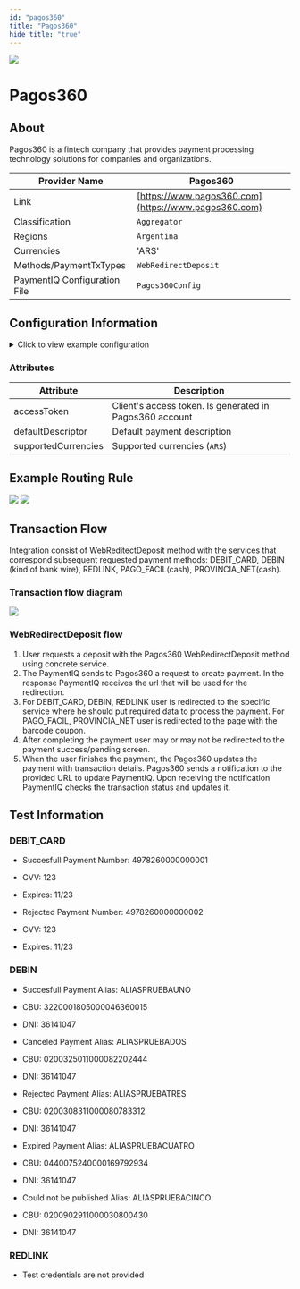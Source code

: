 ```yaml
--- 
id: "pagos360" 
title: "Pagos360"
hide_title: "true"
---
```

 
![](/img/providers/logos/pagos360.png)

# Pagos360

## About
Pagos360 is a fintech company that provides payment processing technology solutions for companies and organizations.

| Provider Name                | Pagos360                                             |
|------------------------------|------------------------------------------------------|
| Link                         | [https://www.pagos360.com](https://www.pagos360.com) |
| Classification               | `Aggregator`                                         |
| Regions                      | `Argentina`                                          |
| Currencies                   | 'ARS'                                                |
| Methods/PaymentTxTypes       | `WebRedirectDeposit`                                 |
| PaymentIQ Configuration File | `Pagos360Config`                                     |

## Configuration Information

<details>
<summary>Click to view example configuration</summary>
<br/>

```xml
<com.devcode.paymentiq.integration.pagos360.Pagos360Config>
  <enabled>true</enabled>
  <accounts>
    <entry>
      <string>default</string>
      <account>
        <accessToken>???</accessToken>
        <defaultDescriptor>???</defaultDescriptor>
        <supportedCurrencies>ARS</supportedCurrencies>
        <merchantName>Test merchant</merchantName>
      </account>
    </entry>
  </accounts>
  <testMode>true</testMode>
</com.devcode.paymentiq.integration.pagos360.Pagos360Config>
```

</details>

### Attributes

| Attribute           | Description                                             |
|---------------------|---------------------------------------------------------|
| accessToken         | Client's access token. Is generated in Pagos360 account |
| defaultDescriptor   | Default payment description                             |
| supportedCurrencies | Supported currencies (`ARS`)                            |

## Example Routing Rule
![](/img/providers/routing/pagos360.png)
![](/img/providers/pagos360_pm.png)

## Transaction Flow
Integration consist of WebReditectDeposit method with the services that correspond subsequent requested payment methods: DEBIT_CARD, DEBIN (kind of bank wire), REDLINK, PAGO_FACIL(cash), PROVINCIA_NET(cash).

### Transaction flow diagram
![](/img/providers/pagos360_statuses.png)

### WebRedirectDeposit flow
1. User requests a deposit with the Pagos360 WebRedirectDeposit method using concrete service.
2. The PaymentIQ sends to Pagos360 a request to create payment. In the response PaymentIQ receives the url that will be used for the redirection.
3. For DEBIT_CARD, DEBIN, REDLINK user is redirected to the specific service where he should put required data to process the payment.
   For PAGO_FACIL, PROVINCIA_NET user is redirected to the page with the barcode coupon.
4. After completing the payment user may or may not be redirected to the payment success/pending screen.
5. When the user finishes the payment, the Pagos360 updates the payment with transaction details. Pagos360 sends a notification to the provided URL to update PaymentIQ. Upon receiving the notification PaymentIQ checks the transaction status and updates it. <br/>


## Test Information

### DEBIT_CARD

- Succesfull Payment Number: 4978260000000001 
- CVV: 123 
- Expires: 11/23


- Rejected Payment Number: 4978260000000002 
- CVV: 123 
- Expires: 11/23

### DEBIN

- Succesfull Payment Alias: ALIASPRUEBAUNO 
- CBU: 3220001805000046360015
- DNI: 36141047


- Canceled Payment Alias: ALIASPRUEBADOS 
- CBU: 0200325011000082202444
- DNI: 36141047


- Rejected Payment Alias: ALIASPRUEBATRES 
- CBU: 0200308311000080783312
- DNI: 36141047


- Expired Payment Alias: ALIASPRUEBACUATRO 
- CBU: 0440075240000169792934
- DNI: 36141047


- Could not be published Alias: ALIASPRUEBACINCO 
- CBU: 0200902911000030800430
- DNI: 36141047

### REDLINK

- Test credentials are not provided
